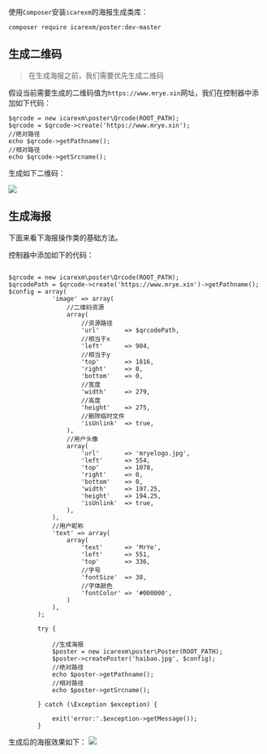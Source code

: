 使用`Composer`安装`icarexm`的海报生成类库：

~~~
composer require icarexm/poster:dev-master

~~~
## 生成二维码
> 在生成海报之前，我们需要优先生成二维码

假设当前需要生成的二维码值为`https://www.mrye.xin`网址，我们在控制器中添加如下代码：
~~~
$qrcode = new icarexm\poster\Qrcode(ROOT_PATH);
$qrcode = $qrcode->create('https://www.mrye.xin');
//绝对路径
echo $qrcode->getPathname();
//相对路径
echo $qrcode->getSrcname();

~~~
生成如下二维码：

![](https://git.kancloud.cn/repos/yhl18/wq_frame/raw/c9bf3d6417c8076f066c57cd15ac56564833cad1/images/3f27a28bbd06a7b782c2606114c2001b.png?access-token=eyJ0eXAiOiJKV1QiLCJhbGciOiJIUzI1NiJ9.eyJleHAiOjE1OTA1NDEyODMsImlhdCI6MTU5MDQ5ODA4MywicmVwb3NpdG9yeSI6InlobDE4XC93cV9mcmFtZSIsInVzZXIiOnsidXNlcm5hbWUiOiJ5aGwxOCIsIm5hbWUiOiJNclllNTg2OSIsImVtYWlsIjoiNTU1ODUxOTBAcXEuY29tIiwidG9rZW4iOiI3MTUxN2RiMzc4MGQyMjA2Mjc1OTllMjM0ZTRhOGY5NiIsImF1dGhvcml6ZSI6eyJwdWxsIjp0cnVlLCJwdXNoIjp0cnVlLCJhZG1pbiI6dHJ1ZX19fQ.Rrt9AqXrbmbeHt-EvLsR-11U0lwyHgBoFFN5ehkKpaU)

## 生成海报
下面来看下海报操作类的基础方法。

控制器中添加如下的代码：

~~~

$qrcode = new icarexm\poster\Qrcode(ROOT_PATH);
$qrcodePath = $qrcode->create('https://www.mrye.xin')->getPathname();
$config = array(
            'image' => array(
                //二维码资源
                array(
                    //资源路径
                    'url'       => $qrcodePath,
                    //相当于x
                    'left'      => 904,
                    //相当于y
                    'top'       => 1816,
                    'right'     => 0,
                    'bottom'    => 0,
                    //宽度
                    'width'     => 279,
                    //高度
                    'height'    => 275,
                    //删除临时文件
                    'isUnlink'  => true,
                ),
                //用户头像
                array(
                    'url'       => 'mryelogo.jpg',
                    'left'      => 554,
                    'top'       => 1078,
                    'right'     => 0,
                    'bottom'    => 0,
                    'width'     => 197.25,
                    'height'    => 194.25,
                    'isUnlink'  => true,
                ),
            ),
            //用户昵称
            'text' => array(
                array(
                    'text'      => 'MrYe',
                    'left'      => 551,
                    'top'       => 336,
                    //字号
                    'fontSize'  => 38,
                    //字体颜色
                    'fontColor' => '#000000',
                )
            ),
        );

        try {

            //生成海报
            $poster = new icarexm\poster\Poster(ROOT_PATH);
            $poster->createPoster('haibao.jpg', $config);
            //绝对路径
            echo $poster->getPathname();
            //相对路径
            echo $poster->getSrcname();

        } catch (\Exception $exception) {

            exit('error:'.$exception->getMessage());
        }

~~~
生成后的海报效果如下：
![](https://git.kancloud.cn/repos/yhl18/wq_frame/raw/c9bf3d6417c8076f066c57cd15ac56564833cad1/images/hb.jpg?access-token=eyJ0eXAiOiJKV1QiLCJhbGciOiJIUzI1NiJ9.eyJleHAiOjE1OTA1NDEyODMsImlhdCI6MTU5MDQ5ODA4MywicmVwb3NpdG9yeSI6InlobDE4XC93cV9mcmFtZSIsInVzZXIiOnsidXNlcm5hbWUiOiJ5aGwxOCIsIm5hbWUiOiJNclllNTg2OSIsImVtYWlsIjoiNTU1ODUxOTBAcXEuY29tIiwidG9rZW4iOiI3MTUxN2RiMzc4MGQyMjA2Mjc1OTllMjM0ZTRhOGY5NiIsImF1dGhvcml6ZSI6eyJwdWxsIjp0cnVlLCJwdXNoIjp0cnVlLCJhZG1pbiI6dHJ1ZX19fQ.Rrt9AqXrbmbeHt-EvLsR-11U0lwyHgBoFFN5ehkKpaU)